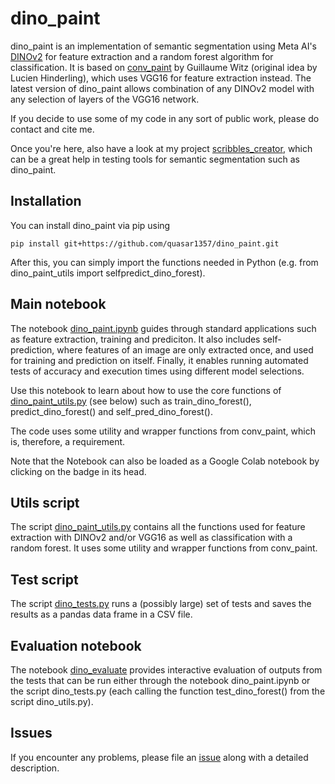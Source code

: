 # dino_paint

dino_paint is an implementation of semantic segmentation using Meta AI's [DINOv2](https://github.com/facebookresearch/dinov2) for feature extraction and a random forest algorithm for classification. It is based on [conv_paint](https://github.com/guiwitz/napari-convpaint) by Guillaume Witz (original idea by Lucien Hinderling), which uses VGG16 for feature extraction instead. The latest version of dino_paint allows combination of any DINOv2 model with any selection of layers of the VGG16 network.

If you decide to use some of my code in any sort of public work, please do contact and cite me.

Once you're here, also have a look at my project [scribbles_creator](https://github.com/quasar1357/scribbles_creator), which can be a great help in testing tools for semantic segmentation such as dino_paint.

## Installation
You can install dino_paint via pip using

    pip install git+https://github.com/quasar1357/dino_paint.git

After this, you can simply import the functions needed in Python (e.g. from dino_paint_utils import selfpredict_dino_forest).


## Main notebook

The notebook [dino_paint.ipynb](dino_paint.ipynb) guides through standard applications such as feature extraction, training and prediciton. It also includes self-prediction, where features of an image are only extracted once, and used for training and prediction on itself. Finally, it enables running automated tests of accuracy and execution times using different model selections.

Use this notebook to learn about how to use the core functions of [dino_paint_utils.py](dino_paint_utils.py) (see below) such as train_dino_forest(), predict_dino_forest() and self_pred_dino_forest().

The code uses some utility and wrapper functions from conv_paint, which is, therefore, a requirement.

Note that the Notebook can also be loaded as a Google Colab notebook by clicking on the badge in its head.

## Utils script

The script [dino_paint_utils.py](dino_paint_utils.py) contains all the functions used for feature extraction with DINOv2 and/or VGG16 as well as classification with a random forest. It uses some utility and wrapper functions from conv_paint.

## Test script

The script [dino_tests.py](dino_tests.py) runs a (possibly large) set of tests and saves the results as a pandas data frame in a CSV file.

## Evaluation notebook

The notebook [dino_evaluate](dino_evaluate) provides interactive evaluation of outputs from the tests that can be run either through the notebook dino_paint.ipynb or the script dino_tests.py (each calling the function test_dino_forest() from the script dino_utils.py).

## Issues
If you encounter any problems, please file an [issue](https://github.com/quasar1357/dino_paint/issues) along with a detailed description.